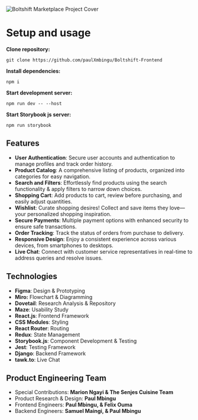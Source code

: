 ![Boltshift Marketplace Project Cover](https://res.cloudinary.com/excit3/image/upload/v1721684091/Boltshift%20Branding/Github_Front-end_Codebase_File_Cover_doqfbz.png)

# Setup and usage

**Clone repository:**
   ```
   git clone https://github.com/paulXmbingu/Boltshift-Frontend
   ```
**Install dependencies:**
   ```
   npm i
   ```
**Start development server:**
   ```
   npm run dev -- --host
   ```
**Start Storybook js server:**
   ```
   npm run storybook
   ```

## Features
- **User Authentication**: Secure user accounts and authentication to manage profiles and track order history.
- **Product Catalog**: A comprehensive listing of products, organized into categories for easy navigation.
- **Search and Filters**: Effortlessly find products using the search functionality & apply filters to narrow down choices.
- **Shopping Cart**: Add products to cart, review before purchasing, and easily adjust quantities.
- **Wishlist**: Curate shopping desires! Collect and save items they love—your personalized shopping inspiration.
- **Secure Payments**: Multiple payment options with enhanced security to ensure safe transactions.
- **Order Tracking**: Track the status of orders from purchase to delivery.
- **Responsive Design**: Enjoy a consistent experience across various devices, from smartphones to desktops.
- **Live Chat**: Connect with customer service representatives in real-time to address queries and resolve issues.

## Technologies
- **Figma**: Design & Prototyping
- **Miro:** Flowchart & Diagramming
- **Dovetail**: Research Analysis & Repository
- **Maze**: Usability Study
- **React.js**: Frontend Framework
- **CSS Modules**: Styling
- **React Router**: Routing
- **Redux**: State Management
- **Storybook.js**: Component Development & Testing
- **Jest**: Testing Framework
- **Django**: Backend Framework
- **tawk.to**: Live Chat

## Product Engineering Team
- Special Contributions: **Marion Ngayi & The Senjes Cuisine Team**
- Product Research & Design: **Paul Mbingu**
- Frontend Engineers: **Paul Mbingu, & Felix Ouma**
- Backend Engineers: **Samuel Maingi, & Paul Mbingu**
